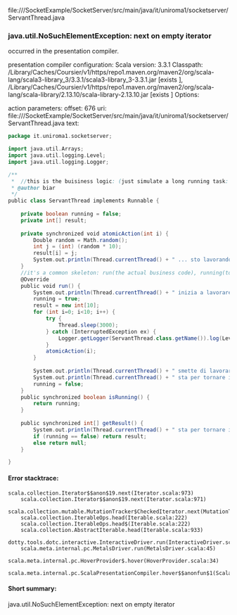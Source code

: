 file://<WORKSPACE>/SocketExample/SocketServer/src/main/java/it/uniroma1/socketserver/ServantThread.java
### java.util.NoSuchElementException: next on empty iterator

occurred in the presentation compiler.

presentation compiler configuration:
Scala version: 3.3.1
Classpath:
<HOME>/Library/Caches/Coursier/v1/https/repo1.maven.org/maven2/org/scala-lang/scala3-library_3/3.3.1/scala3-library_3-3.3.1.jar [exists ], <HOME>/Library/Caches/Coursier/v1/https/repo1.maven.org/maven2/org/scala-lang/scala-library/2.13.10/scala-library-2.13.10.jar [exists ]
Options:



action parameters:
offset: 676
uri: file://<WORKSPACE>/SocketExample/SocketServer/src/main/java/it/uniroma1/socketserver/ServantThread.java
text:
```scala
package it.uniroma1.socketserver;

import java.util.Arrays;
import java.util.logging.Level;
import java.util.logging.Logger;

/**
 *  //this is the buisiness logic: (just simulate a long running task: 30 sec)
 * @author biar
 */
public class ServantThread implements Runnable {
    
    private boolean running = false;
    private int[] result;
    
    private synchronized void atomicAction(int i) {
        Double random = Math.random();
        int j = (int) (random * 10);
        result[i] = j;
        System.out.println(Thread.currentThread() + " ... sto lavorando e produco " + j);
    }
    //it's a common skeleton: run(the actual business code), running(to check @@if is running or not), getresult(prepare the 10 numbers result)
    @Override
    public void run() {
        System.out.println(Thread.currentThread() + " inizia a lavorare");
        running = true;
        result = new int[10];
        for (int i=0; i<10; i++) {
            try {
                Thread.sleep(3000);
            } catch (InterruptedException ex) {
                Logger.getLogger(ServantThread.class.getName()).log(Level.SEVERE, null, ex);
            }
            atomicAction(i);
        }
        
        System.out.println(Thread.currentThread() + " smette di lavorare");
        System.out.println(Thread.currentThread() + " sta per tornare il risultato " + Arrays.toString(result));
        running = false;
    }
    public synchronized boolean isRunning() {
        return running;
    }
    
    public synchronized int[] getResult() {
        System.out.println(Thread.currentThread() + " sta per tornare il risultato " + Arrays.toString(result));
        if (running == false) return result;
        else return null;
    }

}

```



#### Error stacktrace:

```
scala.collection.Iterator$$anon$19.next(Iterator.scala:973)
	scala.collection.Iterator$$anon$19.next(Iterator.scala:971)
	scala.collection.mutable.MutationTracker$CheckedIterator.next(MutationTracker.scala:76)
	scala.collection.IterableOps.head(Iterable.scala:222)
	scala.collection.IterableOps.head$(Iterable.scala:222)
	scala.collection.AbstractIterable.head(Iterable.scala:933)
	dotty.tools.dotc.interactive.InteractiveDriver.run(InteractiveDriver.scala:168)
	scala.meta.internal.pc.MetalsDriver.run(MetalsDriver.scala:45)
	scala.meta.internal.pc.HoverProvider$.hover(HoverProvider.scala:34)
	scala.meta.internal.pc.ScalaPresentationCompiler.hover$$anonfun$1(ScalaPresentationCompiler.scala:352)
```
#### Short summary: 

java.util.NoSuchElementException: next on empty iterator